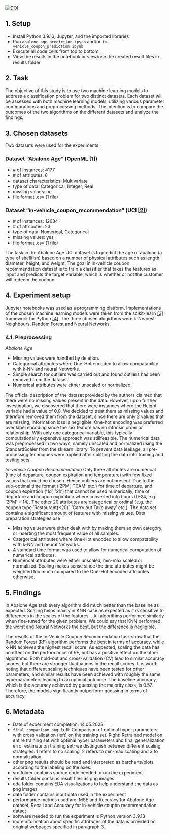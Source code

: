 [![DOI](https://zenodo.org/badge/640607845.svg)](https://zenodo.org/badge/latestdoi/640607845)

## 1. Setup 
- Install Python 3.9.13, Jupyter, and the imported libraries
- Run `abalone_age_prediction.ipynb` and/or `in-vehicle_coupon_prediction.ipynb`
- Execute all code cells from top to bottom
- View the results in the notebook or view/use the created result files in results folder

## 2. Task
The objective of this study is to use two machine learning models to address a classification problem for two distinct datasets. Each dataset will be assessed with both machine learning models, utilizing various parameter configurations and preprocessing methods. The intention is to compare the outcomes of the two algorithms on the different datasets and analyze the findings.

## 3. Chosen datasets
Two datasets were used for the experiments:
 
### Dataset “Abalone Age” (OpenML [[1]](https://openml.org/d/44956))
- \# of instances:	4177
- \# of attributes:	8
- dataset characteristics:	Multivariate
- type of data:	    Categorical, Integer, Real
- missing values:	no
- file format	    .csv (1 file)

### Dataset “in-vehicle_coupon_recommendation” (UCI [[2]](https://archive-beta.ics.uci.edu/dataset/603/in+vehicle+coupon+recommendation))
- \# of instances:	12684
- \# of attributes:	23
- type of data:	    Numerical, Categorical
- missing values:	yes
- file format	    .csv (1 file) 

The task in the Abalone Age UCI dataset is to predict the age of abalone (a type of shellfish) based on a number of physical attributes such as length, diameter, height, and weight.
The goal in in-vehicle coupon recommendation dataset is to train a classifier that takes the features as input and predicts the target variable, which is whether or not the customer will redeem the coupon.


## 4. Experiment setup
Jupyter notebooks was used as a programming platform. Implementations of the chosen machine learning models were taken from the scikit-learn [[3]](https://scikit-learn.org/stable/) framework for Python [[4]](https://www.python.org/). The three chosen alogirthms were k-Nearest-Neighbours, Random Forest and Neural Networks.

### 4.1. Preprocessing
*Abalone Age*
- Missing values were handled by deletion.
- Categorical attributes where One-Hot encoded to allow compatability with k-NN and neural Networks.
- Simple search for outliers was carried out and found outliers has been removed from the dataset.
- Numerical attributes were either unscaled or normalized.

The official description of the dataset provided by the authors claimed that there were no missing values
present in the data. However, upon further investigation, we discovered that there were instances where the
Height variable had a value of 0.0. We decided to treat them as missing values and therefore removed them
from the dataset, since there are only 2 values that are missing, information loss is negligible.
One-hot encoding was preferred over label encoding since the sex feature has no intrinsic order or relationship. With only one categorical variable, this typically computationally expensive approach was stillfeasible.
The numerical data was preprocessed in two ways, namely unscaled and normalized using the StandardScaler from the sklearn library.
To prevent data leakage, all pre-processing techniques were applied after splitting the data into training
and testing sets.

*In-vehicle Coupon Recommendation*
Only three attributes are numerical (time of departure, coupon expiration and temperature) with few fixed
values that could be chosen. Hence outliers are not present. Due to the sub-optimal time format (’2PM’,
’10AM’ etc.) for time of departure, and coupon expiration (’1d’, ’2h’) that cannot be used numerically,
time of departure and coupon expiration where converted into hours (0-24, e.g. ’2PM’ = 14). The other
20 attributes are categorical or ordinal (e.g. the coupon type ’Restaurant(≤20)’, ’Carry out Take away’
etc.). The data set contains a significant amount of features with missing values. Data
preparation strategies use
- Missing values were either dealt with by making them an own category, or inserting the most frequent
value of all samples.
- Categorical attributes where One-Hot encoded to allow compatability with k-NN and neural Networks.
- A standard time format was used to allow for numerical computation of numerical attributes.
- Numerical attributes were either unscaled, min-max scaled or normalized. Scaling makes sense since
the time attributes might be weighted too much compared to the One-Hot encoded attributes otherwise.



## 5. Findings
In Abalone Age task every algorithm did much better than the baseline as expected. Scaling helps mainly in KNN case as expected as it is sensitive to differences in the scales of the features. . All algorithms performed similarly when fine-tuned for the given problem. We could say that KNN performed the worst and Neural Networks the best, but the difference is negligible.


The results of the In-Vehicle Coupon Recommendation task show that the Random Forest (RF) algorithm performs the best in terms of accuracy, while k-NN achieves the highest recall score. As expected, scaling the data has no effect on the performance of RF, but has a positive effect on the other algorithms. Both hold-out and cross-validation (CV) lead to similar accuracy scores, but there are stronger fluctuations in the recall scores. It is worth noting that different scaling techniques have been tested for other parameters, and similar results have been achieved with roughly the same hyperparameters leading to an optimal outcome. The baseline accuracy, which is the accuracy achieved by guessing the majority class, is 0.57. Therefore, the models significantly outperform guessing in terms of accuracy.

## 6. Metadata 
- Date of experiment completion: 14.05.2023
- `final_comparison.png`: Left: Comparison of optimal hyper parameters with cross validation (left) on the training set. Right:
Retrained model on entire training set with optimal hyper parameters and final generalization error
estimate on training set; we distinguish between different scaling strategies: 1 refers to no scaling,
2 refers to min-max scaling and 3 to normalization.
- other png results should be read and interpreted as barcharts/plots according to the labeling on the axes.
- src folder contains source code needed to run the experiment
- results folder contains result files as png images
- eda folder contains EDA visualizations to help understand the data as png images
- data folder contains input data used in the experiment
- performance metrics used are: MSE and Accuracy for Abalone Age dataset, Recall and Accuracy for in-vehicle coupon recommendation dataet
- software needed to run the experiment is Python version 3.9.13
- more information about specific attributes of the data is provided on original webpages specified in paragraph 3.

